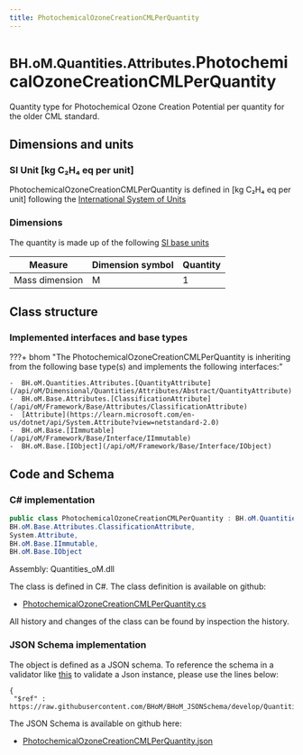 ```yaml
---
title: PhotochemicalOzoneCreationCMLPerQuantity
---
```


# <small>BH.oM.Quantities.Attributes.</small>**PhotochemicalOzoneCreationCMLPerQuantity**

Quantity type for Photochemical Ozone Creation Potential per quantity for the older CML standard.

## Dimensions and units

### SI Unit [kg C₂H₄ eq per unit]

PhotochemicalOzoneCreationCMLPerQuantity is defined in [kg C₂H₄ eq per unit] following the [International System of Units](https://en.wikipedia.org/wiki/International_System_of_Units) 

### Dimensions

The quantity is made up of the following [SI base units](https://en.wikipedia.org/wiki/SI_base_unit)

| Measure        | Dimension symbol | Quantity |
|------------------|--------|----------|
| Mass dimension |  M  |1  |

## Class structure

### Implemented interfaces and base types

???+ bhom "The PhotochemicalOzoneCreationCMLPerQuantity is inheriting from the following base type(s) and implements the following interfaces:"

    -  BH.oM.Quantities.Attributes.[QuantityAttribute](/api/oM/Dimensional/Quantities/Attributes/Abstract/QuantityAttribute)
    -  BH.oM.Base.Attributes.[ClassificationAttribute](/api/oM/Framework/Base/Attributes/ClassificationAttribute)
    -  [Attribute](https://learn.microsoft.com/en-us/dotnet/api/System.Attribute?view=netstandard-2.0)
    -  BH.oM.Base.[IImmutable](/api/oM/Framework/Base/Interface/IImmutable)
    -  BH.oM.Base.[IObject](/api/oM/Framework/Base/Interface/IObject)




## Code and Schema

### C# implementation

``` C# title="C#"
public class PhotochemicalOzoneCreationCMLPerQuantity : BH.oM.Quantities.Attributes.QuantityAttribute,
BH.oM.Base.Attributes.ClassificationAttribute,
System.Attribute,
BH.oM.Base.IImmutable,
BH.oM.Base.IObject
```

Assembly: Quantities_oM.dll

The class is defined in C#. The class definition is available on github:

- [PhotochemicalOzoneCreationCMLPerQuantity.cs](https://github.com/BHoM/BHoM/blob/develop/Quantities_oM/Attributes\PhotochemicalOzoneCreationCMLPerQuantity.cs)

All history and changes of the class can be found by inspection the history.
### JSON Schema implementation

The object is defined as a JSON schema. To reference the schema in a validator like [this](https://www.jsonschemavalidator.net/) to validate a Json instance, please use the lines below:

``` { .json .copy .select } title="JSON Schema"
{
 "$ref" : https://raw.githubusercontent.com/BHoM/BHoM_JSONSchema/develop/Quantities_oM/Attributes/PhotochemicalOzoneCreationCMLPerQuantity.json}
```

The JSON Schema is available on github here:

- [PhotochemicalOzoneCreationCMLPerQuantity.json](https://github.com/BHoM/BHoM_JSONSchema/blob/develop/Quantities_oM/Attributes/PhotochemicalOzoneCreationCMLPerQuantity.json)
